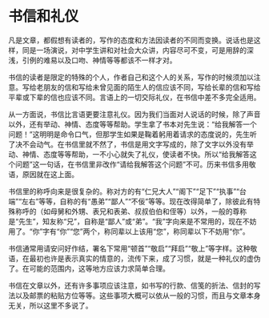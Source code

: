 # 书信和礼仪

凡是文章，都假想有读者的，写作的态度和方法因读者的不同而变换。说话也是这样，同是一场演说，对中学生讲和对社会大众讲，内容尽可不变，可是用辞的深浅，引例的难易以及口吻、神情等等都该不一样才对。

书信的读者是限定的特殊的个人，作者自己和这个人的关系，写作的时候须加以注意。写给老朋友的信和写给未曾见面的陌生人的信应该不同，写给长辈的信和写给平辈或下辈的信也应该不同。言语上的一切交际礼仪，在书信中差不多完全适用。

从一方面说，书信比言语更要注意礼仪。因为我们当面对人说话的时候，除了声音以外，还有举动、神情、态度等等帮助。学生拿了书本对先生说：“给我解答一个问题！”这明明是命令口气，但那学生如果是鞠着躬用着请求的态度说的，先生听了决不会动气。在书信里就不然了，书信是用文字写成的，除了文字以外没有举动、神情、态度等等帮助，一不小心就失了礼仪，使读者不快。所以“给我解答这个问题”这一句话，在书信里非改作“请给我解答这个问题”不可。历来书信多用敬语，原因就在这上面。

书信里的称呼向来是很复杂的。称对方的有“仁兄大人”“阁下”“足下”“执事”“台端”“左右”等等，自称的有“愚弟”“鄙人”“不佞”等等。现在改得简单了，除彼此有特殊称呼的（如母舅和外甥、表兄和表弟、叔叔伯伯和侄等）以外，一般的尊称是“先生”，知友称“兄”，自称是“鄙人”或“弟”。“我”字向来是不常用的，现在不妨用了。“你”字有“你”“您”两个，称同辈以上该用“您”，称同辈以下不妨用“你”。

书信通常用请安问好作结，署名下常用“顿首”“敬启”“拜启”“敬上”等字样。这种敬语，在最初也许是表示真实的情意的，流传下来，成了习惯，就是一种礼仪的虚伪了。在可能的范围内，这等地方应该力求简单合理。

书信在文章以外，还有许多事项应该注意，如书写的行款、信笺的折法、信封的写法以及邮票的粘贴方位等等。这些事项大概可以依从一般的习惯，而且与文章本身无关，所以这里不多说了。
